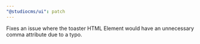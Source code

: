 ```yaml
---
"@studiocms/ui": patch
---
```


Fixes an issue where the toaster HTML Element would have an unnecessary comma attribute due to a typo.
